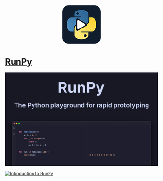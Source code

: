 <p align="center">
  <a href="https://runpy.app">
    <img src="docs/icon.png" heigh="128" />
    <h1>RunPy</h1>
  </a>
</p>

![RunPy banner](docs/promo.png)

[![Introduction to RunPy](https://img.youtube.com/vi/Fx8ECJIFKdg/0.jpg)](https://www.youtube.com/watch?v=Fx8ECJIFKdg)


